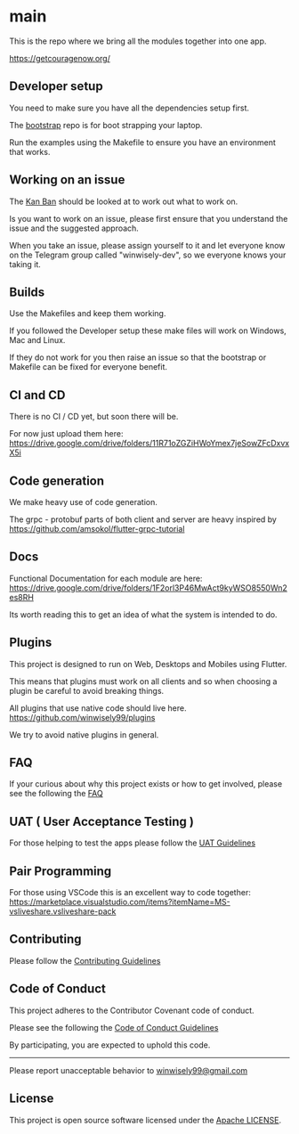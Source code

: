 # main

This is the repo where we bring all the modules together into one app.

https://getcouragenow.org/

## Developer setup

You need to make sure you have all the dependencies setup first.

The [bootstrap](https://github.com/winwisely99/bootstrap) repo is for boot strapping your laptop.

Run the examples using the Makefile to ensure you have an environment that works.

## Working on an issue

The [Kan Ban](https://github.com/users/winwisely99/projects/1) should be looked at to work out what to work on.

Is you want to work on an issue, please first ensure that you understand the issue and the suggested approach.

When you take an issue, please assign yourself to it and let everyone know on the Telegram group called "winwisely-dev", so we everyone knows your taking it.

## Builds

Use the Makefiles and keep them working.

If you followed the Developer setup these make files will work on Windows, Mac and Linux.

If they do not work for you then raise an issue so that the bootstrap or Makefile can be fixed for everyone benefit.

## CI and CD

There is no CI / CD yet, but soon there will be.

For now just upload them here: https://drive.google.com/drive/folders/11R71oZGZiHWoYmex7jeSowZFcDxvxX5i



## Code generation

We make heavy use of code generation.

The grpc - protobuf parts of both client and server are heavy inspired by
https://github.com/amsokol/flutter-grpc-tutorial


## Docs

Functional Documentation for each module are here:
https://drive.google.com/drive/folders/1F2orl3P46MwAct9kyWSO8550Wn2es8RH

Its worth reading this to get an idea of what the system is intended to do.

## Plugins

This project is designed to run on Web, Desktops and Mobiles using Flutter.

This means that plugins must work on all clients and so when choosing a plugin be careful to avoid breaking things.

All plugins that use native code should live here.
https://github.com/winwisely99/plugins

We try to avoid native plugins in general.


## FAQ

If your curious about why this project exists or how to get involved, please see the following the [FAQ](FAQ.md)

## UAT ( User Acceptance Testing )

For those helping to test the apps please follow the [UAT Guidelines](UAT.md)

## Pair Programming

For those using VSCode this is an excellent way to code together:
https://marketplace.visualstudio.com/items?itemName=MS-vsliveshare.vsliveshare-pack

## Contributing

Please follow the [Contributing Guidelines](CONTRIBUTING.md)

## Code of Conduct

This project adheres to the Contributor Covenant code of conduct.

Please see the following the [Code of Conduct Guidelines](CODE_OF_CONDUCT.md)

By participating, you are expected to uphold this code.

---

Please report unacceptable behavior to winwisely99@gmail.com

## License

This project is open source software licensed under the [Apache LICENSE](LICENSE).
